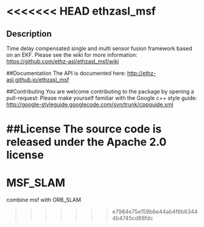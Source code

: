 <<<<<<< HEAD
ethzasl_msf
=====================

## Description
Time delay compensated single and multi sensor fusion framework based on an EKF.
Please see the wiki for more information: https://github.com/ethz-asl/ethzasl_msf/wiki

##Documentation
The API is documented here: http://ethz-asl.github.io/ethzasl_msf

##Contributing
You are welcome contributing to the package by opening a pull-request:
Please make yourself familiar with the Google c++ style guide: 
http://google-styleguide.googlecode.com/svn/trunk/cppguide.xml

##License
The source code is released under the Apache 2.0 license
=======
# MSF_SLAM
combine msf with ORB_SLAM
>>>>>>> e7984e75e159b6e44ab4f6b63444b4745cd88fdc
